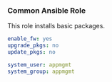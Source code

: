 ### Common Ansible Role

This role installs basic packages.

```yaml
enable_fw: yes
upgrade_pkgs: no
update_pkgs: no

system_user: appmgmt
system_group: appmgmt
```
